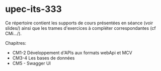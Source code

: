 # upec-its-333

Ce répertoire contient les supports de cours présentées en séance (voir slides/) ainsi que les trames d'exercices à compléter correspondantes (cf CMi.../).

Chapitres:
* CM1-2 Développement d'APIs aux formats webApi et MCV
* CM3-4 Les bases de données
* CM5 - Swagger UI